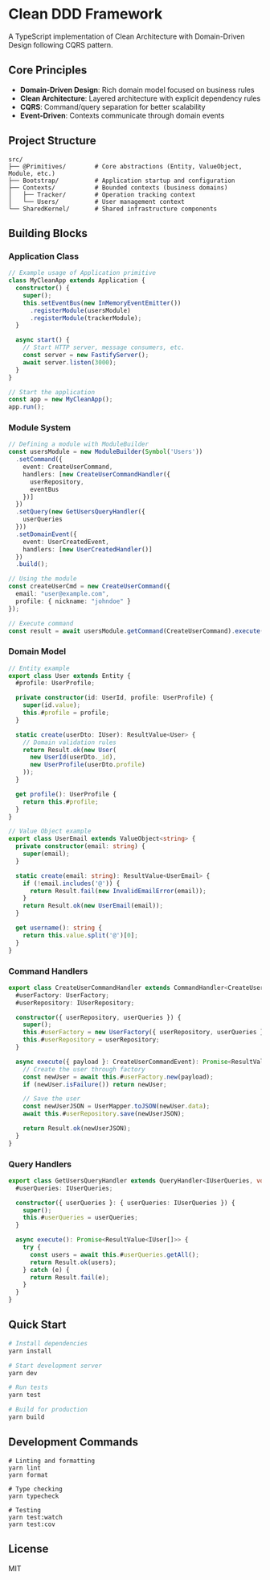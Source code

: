 # Clean DDD Framework

A TypeScript implementation of Clean Architecture with Domain-Driven Design following CQRS pattern.

## Core Principles

- **Domain-Driven Design**: Rich domain model focused on business rules
- **Clean Architecture**: Layered architecture with explicit dependency rules
- **CQRS**: Command/query separation for better scalability
- **Event-Driven**: Contexts communicate through domain events

## Project Structure

```
src/
├── @Primitives/        # Core abstractions (Entity, ValueObject, Module, etc.)
├── Bootstrap/          # Application startup and configuration
├── Contexts/           # Bounded contexts (business domains)
│   ├── Tracker/        # Operation tracking context
│   └── Users/          # User management context
└── SharedKernel/       # Shared infrastructure components
```

## Building Blocks

### Application Class

```typescript
// Example usage of Application primitive
class MyCleanApp extends Application {
  constructor() {
    super();
    this.setEventBus(new InMemoryEventEmitter())
      .registerModule(usersModule)
      .registerModule(trackerModule);
  }

  async start() {
    // Start HTTP server, message consumers, etc.
    const server = new FastifyServer();
    await server.listen(3000);
  }
}

// Start the application
const app = new MyCleanApp();
app.run();
```

### Module System

```typescript
// Defining a module with ModuleBuilder
const usersModule = new ModuleBuilder(Symbol('Users'))
  .setCommand({
    event: CreateUserCommand,
    handlers: [new CreateUserCommandHandler({
      userRepository,
      eventBus
    })]
  })
  .setQuery(new GetUsersQueryHandler({
    userQueries
  }))
  .setDomainEvent({
    event: UserCreatedEvent,
    handlers: [new UserCreatedHandler()]
  })
  .build();

// Using the module
const createUserCmd = new CreateUserCommand({
  email: "user@example.com",
  profile: { nickname: "johndoe" }
});

// Execute command
const result = await usersModule.getCommand(CreateUserCommand).execute(createUserCmd);
```

### Domain Model

```typescript
// Entity example
export class User extends Entity {
  #profile: UserProfile;

  private constructor(id: UserId, profile: UserProfile) {
    super(id.value);
    this.#profile = profile;
  }

  static create(userDto: IUser): ResultValue<User> {
    // Domain validation rules
    return Result.ok(new User(
      new UserId(userDto._id),
      new UserProfile(userDto.profile)
    ));
  }

  get profile(): UserProfile {
    return this.#profile;
  }
}

// Value Object example
export class UserEmail extends ValueObject<string> {
  private constructor(email: string) {
    super(email);
  }

  static create(email: string): ResultValue<UserEmail> {
    if (!email.includes('@')) {
      return Result.fail(new InvalidEmailError(email));
    }
    return Result.ok(new UserEmail(email));
  }

  get username(): string {
    return this.value.split('@')[0];
  }
}
```

### Command Handlers

```typescript
export class CreateUserCommandHandler extends CommandHandler<CreateUserCommandEvent> {
  #userFactory: UserFactory;
  #userRepository: IUserRepository;

  constructor({ userRepository, userQueries }) {
    super();
    this.#userFactory = new UserFactory({ userRepository, userQueries });
    this.#userRepository = userRepository;
  }

  async execute({ payload }: CreateUserCommandEvent): Promise<ResultValue<IUser>> {
    // Create the user through factory
    const newUser = await this.#userFactory.new(payload);
    if (newUser.isFailure()) return newUser;

    // Save the user
    const newUserJSON = UserMapper.toJSON(newUser.data);
    await this.#userRepository.save(newUserJSON);

    return Result.ok(newUserJSON);
  }
}
```

### Query Handlers

```typescript
export class GetUsersQueryHandler extends QueryHandler<IUserQueries, void, ResultValue<IUser[]>> {
  #userQueries: IUserQueries;

  constructor({ userQueries }: { userQueries: IUserQueries }) {
    super();
    this.#userQueries = userQueries;
  }

  async execute(): Promise<ResultValue<IUser[]>> {
    try {
      const users = await this.#userQueries.getAll();
      return Result.ok(users);
    } catch (e) {
      return Result.fail(e);
    }
  }
}
```

## Quick Start

```bash
# Install dependencies
yarn install

# Start development server
yarn dev

# Run tests
yarn test

# Build for production
yarn build
```

## Development Commands

```
# Linting and formatting
yarn lint
yarn format

# Type checking
yarn typecheck

# Testing
yarn test:watch
yarn test:cov
```

## License

MIT